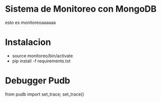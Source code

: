 Sistema de Monitoreo con MongoDB
================================


esto es monitoreoaaaaaa


Instalacion
===========

* source monitoreo/bin/activate
* pip install -f requirements.txt

Debugger Pudb
=============

from pudb import set_trace; set_trace()






